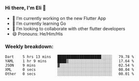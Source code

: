 ### Hi there, I'm Eli 👋
- 🔭 I’m currently working on the new Flutter App
- 🌱 I’m currently learning Go
- 🦄 I’m looking to collaborate with other flutter developers
- 😄 Pronouns: He/Him/His

### Weekly breakdown:
<!--START_SECTION:waka-->

```text
Dart    5 hrs 13 mins   ████████████████████░░░░░   79.78 %
YAML    1 hr 9 mins     ████▒░░░░░░░░░░░░░░░░░░░░   17.64 %
JSON    9 mins          ▓░░░░░░░░░░░░░░░░░░░░░░░░   02.54 %
XML     0 secs          ░░░░░░░░░░░░░░░░░░░░░░░░░   00.04 %
Other   0 secs          ░░░░░░░░░░░░░░░░░░░░░░░░░   00.01 %
```

<!--END_SECTION:waka-->
